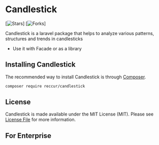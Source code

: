 # Candlestick

[![Stars](https://img.shields.io/github/stars/reccur/candlestick-package)]
[![Forks](https://img.shields.io/github/forks/reccur/candlestick-package)]

Candlestick is a laravel package that helps to analyze various patterns, structures and trends in candlesticks

- Use it with Facade or as a library

## Installing Candlestick

The recommended way to install Candlestick is through
[Composer](https://getcomposer.org/).

```bash
composer require reccur/candlestick
```
## License

Candlestick is made available under the MIT License (MIT). Please see [License File](LICENSE) for more information.

## For Enterprise
